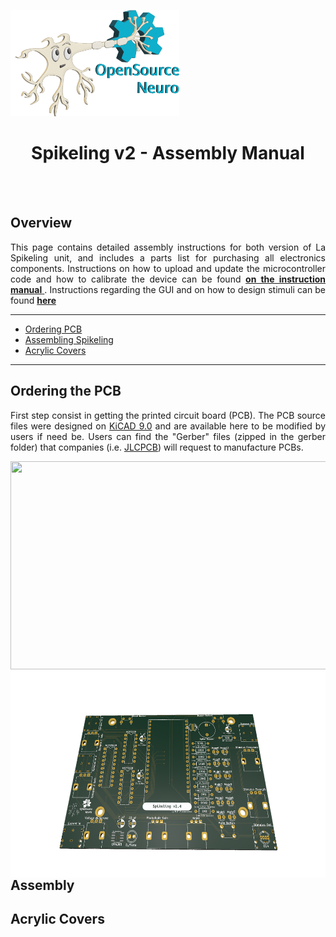 <p align="left"><img width="270" height="170" src="https://github.com/OpenSourceNeuro/Spikeling-V2/blob/main/Images/SpikyLogo.png">
</p>

<h1 align="center"> Spikeling v2 - Assembly Manual</h1></p>


<br></br>


## Overview

<p align="justify">
This page contains detailed assembly instructions for both version of La Spikeling unit, and includes a parts list for purchasing all electronics components.
Instructions on how to upload and update the microcontroller code and how to calibrate the device can be found <a href="https://github.com/OpenSourceNeuro/Spikeling-V2/tree/main/Instruction%20Manual"> <strong>on the instruction manual</strong> </a>.
Instructions regarding the GUI and on how to design stimuli can be found <a href="https://github.com/OpenSourceNeuro/LED-Zappelin-V2/blob/main/GUI_UserManual.md"><strong>here</strong></a>
</p>

***

- [Ordering PCB](#Ordering-the-PCB)
- [Assembling Spikeling](#Assembly)
- [Acrylic Covers](#Acrylic-Covers)




***

## Ordering the PCB

<p align="justify">
First step consist in getting the printed circuit board (PCB).
The PCB source files were designed on <a href="http://kicad.org/">KiCAD 9.0</a> and are available here to be modified by users if need be.
Users can find the "Gerber" files (zipped in the gerber folder) that companies (i.e. <a href="https://jlcpcb.com">JLCPCB</a>) will request to manufacture PCBs.
</p>

<p >
<img align="left" src="././PCB_v2.4.png" width="534" height="333">
<img align="right" src="https://github.com/OpenSourceNeuro/Spikeling-V2/blob/main/Images/PrintedCircuitBoard_v2.4.png" width="534" height="333">
</p>


<br></br>

***
***


## Assembly

## Acrylic Covers
